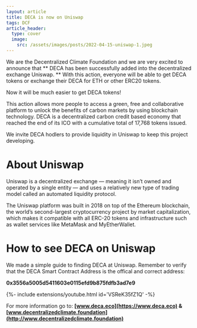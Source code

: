 ```yaml
---
layout: article
title: DECA is now on Uniswap
tags: DCF
article_header:
  type: cover
  image:
    src: /assets/images/posts/2022-04-15-uniswap-1.jpeg
---
```


We are the Decentralized Climate Foundation and we are very excited to announce that ** DECA has been successfully added into the decentralized exchange Uniswap. ** With this action, everyone will be able to get DECA tokens or exchange their DECA for ETH or other ERC20 tokens. 

Now it will be much easier to get DECA tokens!

This action allows more people to access a green, free and collaborative platform to unlock the benefits of carbon markets by using blockchain technology. DECA is a decentralized carbon credit based economy that reached the end of its ICO with a cumulative total of 17,768 tokens issued.

We invite DECA hodlers to provide liquidity in Uniswap to keep this project developing.

# About Uniswap #

Uniswap is a decentralized exchange — meaning it isn’t owned and operated by a single entity — and uses a relatively new type of trading model called an automated liquidity protocol.

The Uniswap platform was built in 2018 on top of the Ethereum blockchain, the world’s second-largest cryptocurrency project by market capitalization, which makes it compatible with all ERC-20 tokens and infrastructure such as wallet services like MetaMask and MyEtherWallet.


# How to see DECA on Uniswap #

We made a simple guide to finding DECA at Uniswap. Remember to verify that the DECA Smart Contract Address is the offical and correct address: 


**0x3556a5005d5411603e0115efd9b875fdfb3ad7e9**

<div>{%- include extensions/youtube.html id='VSReK35fZ1Q' -%}</div>

For more information go to:
 **[www.deca.eco](https://www.deca.eco) & [www.decentralizedclimate.foundation](http://www.decentralizedclimate.foundation)**
 


